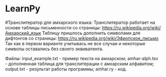 # LearnPy

#Транслитератор для амхарского языка:
Транслитератор работает на основе таблицы письменности со страницы: https://ru.wikipedia.org/wiki/Амхарский_язык
Таблицу пришлось дополнить символами для дифтонгов со страницы: https://ru.wikipedia.org/wiki/Эфиопское_письмо
Так как в первом варианте учитывась не все случаи и некоторые символы оставались без своего эквивалента.

Файлы: 
input_example.txt - пример текста на амхарском;
amhar-alph.tsv - дополненная таблица для транслитерации с амхарским алфавитом;
output.txt - результат работы программы;
amhar.ry - код.
